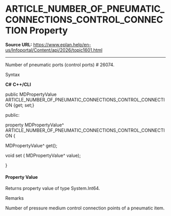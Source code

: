 # ARTICLE_NUMBER_OF_PNEUMATIC_CONNECTIONS_CONTROL_CONNECTION Property

**Source URL:** https://www.eplan.help/en-us/Infoportal/Content/api/2026/topic1601.html

---

Number of pneumatic ports (control ports) # 26074.

Syntax

**C#**
**C++/CLI**


public MDPropertyValue ARTICLE_NUMBER_OF_PNEUMATIC_CONNECTIONS_CONTROL_CONNECTION {get; set;}

public:

property MDPropertyValue^ ARTICLE_NUMBER_OF_PNEUMATIC_CONNECTIONS_CONTROL_CONNECTION {

   MDPropertyValue^ get();

   void set (    MDPropertyValue^ value);

}


#### Property Value

Returns property value of type System.Int64.

Remarks

Number of pressure medium control connection points of a pneumatic item.
